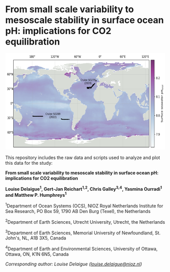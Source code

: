 # From small scale variability to mesoscale stability in surface ocean pH: implications for CO2 equilibration

<img src="figs/plot_study_area_onemap.png" width="682" height="303" />

This repository includes the raw data and scripts used to analyze and plot this data for the study:

**From small scale variability to mesoscale stability in surface ocean pH: implications for CO2 equilibration**

**Louise Delaigue<sup>1</sup>, Gert-Jan Reichart<sup>1,2</sup>, Chris Galley<sup>3,4</sup>, Yasmina Ourradi<sup>1</sup> and Matthew P. Humphreys<sup>1</sup>**

<sup>1</sup>Department of Ocean Systems (OCS), NIOZ Royal Netherlands Institute for Sea Research, PO Box 59, 1790 AB Den Burg (Texel), the Netherlands

<sup>2</sup>Department of Earth Sciences, Utrecht University, Utrecht, the Netherlands

<sup>3</sup>Department of Earth Sciences, Memorial University of Newfoundland, St. John's, NL, A1B 3X5, Canada

<sup>4</sup>Department of Earth and Environmental Sciences, University of Ottawa, Ottawa, ON, K1N 6N5, Canada


*Corresponding author: Louise Delaigue ([louise.delaigue@nioz.nl](mailto:louise.delaigue@nioz.nl))*


